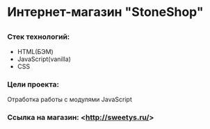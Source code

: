 
# Интернет-магазин "StoneShop"
## 
### Стек технологий:
* HTML(БЭМ)
* JavaScript(vanilla)
* СSS
### Цели проекта:
Отработка работы с модулями JavaScript
### Ссылка на магазин:  <<http://sweetys.ru/>>



